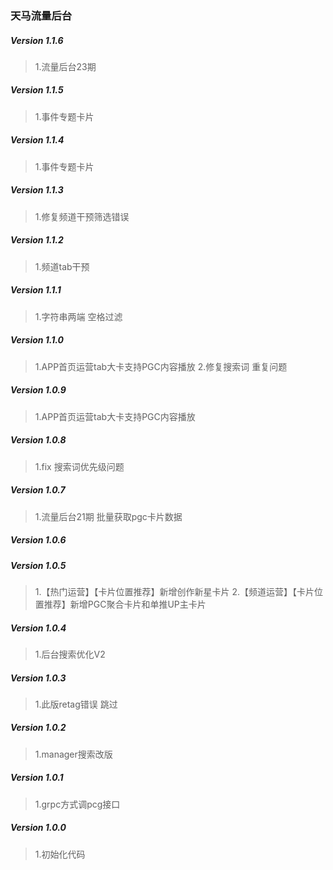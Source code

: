 ### 天马流量后台

##### Version 1.1.6
> 1.流量后台23期

##### Version 1.1.5
> 1.事件专题卡片

##### Version 1.1.4
> 1.事件专题卡片

##### Version 1.1.3
> 1.修复频道干预筛选错误

##### Version 1.1.2
> 1.频道tab干预

##### Version 1.1.1
> 1.字符串两端 空格过滤

##### Version 1.1.0
> 1.APP首页运营tab大卡支持PGC内容播放
> 2.修复搜索词 重复问题

##### Version 1.0.9
> 1.APP首页运营tab大卡支持PGC内容播放

##### Version 1.0.8
> 1.fix 搜索词优先级问题

##### Version 1.0.7
> 1.流量后台21期 批量获取pgc卡片数据

##### Version 1.0.6

##### Version 1.0.5
> 1.【热门运营】【卡片位置推荐】新增创作新星卡片
> 2.【频道运营】【卡片位置推荐】新增PGC聚合卡片和单推UP主卡片

##### Version 1.0.4
> 1.后台搜索优化V2

##### Version 1.0.3
> 1.此版retag错误 跳过

##### Version 1.0.2
> 1.manager搜索改版

##### Version 1.0.1
> 1.grpc方式调pcg接口

##### Version 1.0.0
> 1.初始化代码

